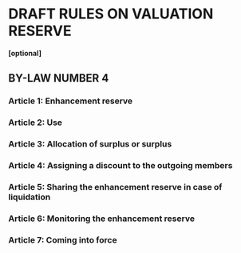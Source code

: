 ﻿DRAFT RULES ON VALUATION RESERVE
================================

**[optional]**

BY-LAW NUMBER 4
---------------

### Article 1: Enhancement reserve

### Article 2: Use

### Article 3: Allocation of surplus or surplus

### Article 4: Assigning a discount to the outgoing members

### Article 5: Sharing the enhancement reserve in case of liquidation

### Article 6: Monitoring the enhancement reserve

### Article 7: Coming into force

